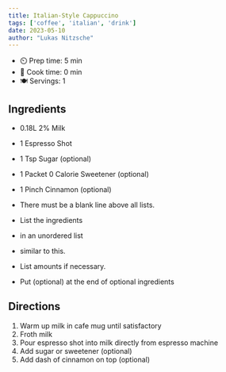 ```yaml
---
title: Italian-Style Cappuccino
tags: ['coffee', 'italian', 'drink']
date: 2023-05-10
author: "Lukas Nitzsche"
---
```


- ⏲️ Prep time: 5 min
- 🍳 Cook time: 0 min
- 🍽️ Servings: 1

## Ingredients

- 0.18L 2% Milk
- 1 Espresso Shot
- 1 Tsp Sugar (optional)
- 1 Packet 0 Calorie Sweetener (optional)
- 1 Pinch Cinnamon (optional)

- There must be a blank line above all lists.
- List the ingredients
- in an unordered list
- similar to this.
- List amounts if necessary.
- Put (optional) at the end of optional ingredients

## Directions

1. Warm up milk in cafe mug until satisfactory
2. Froth milk
3. Pour espresso shot into milk directly from espresso machine
4. Add sugar or sweetener (optional)
5. Add dash of cinnamon on top (optional)

